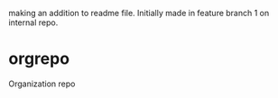 making an addition to readme file. Initially made in
feature branch 1 on internal repo. 

orgrepo
=======

Organization repo
